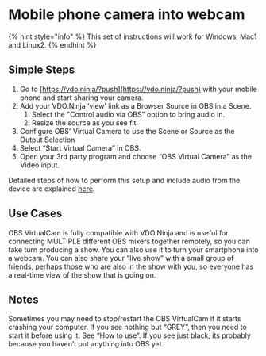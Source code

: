 # Mobile phone camera into webcam

{% hint style="info" %}
This set of instructions will work for Windows, Mac1 and Linux2.
{% endhint %}

## Simple Steps

1. Go to [https://vdo.ninja/?push](https://vdo.ninja/?push) with your mobile phone and start sharing your camera.
2. Add your VDO.Ninja ‘view’ link as a Browser Source in OBS in a Scene.
   1. Select the "Control audio via OBS" option to bring audio in.
   2. Resize the source as you see fit.
3. Configure OBS' Virtual Camera to use the Scene or Source as the Output Selection
4. Select “Start Virtual Camera” in OBS.
5. Open your 3rd party program and choose “OBS Virtual Camera” as the Video input.

Detailed steps of how to perform this setup and include audio from the device are explained [here](../guides/use-vdo.ninja-as-a-webcam-for-google-hangouts-zoom-and-more.md).

## Use Cases

OBS VirtualCam is fully compatible with VDO.Ninja and is useful for connecting MULTIPLE different OBS mixers together remotely, so you can take turn producing a show. You can also use it to turn your smartphone into a webcam. You can also share your “live show” with a small group of friends, perhaps those who are also in the show with you, so everyone has a real-time view of the show that is going on.

## Notes

Sometimes you may need to stop/restart the OBS VirtualCam if it starts crashing your computer. If you see nothing but “GREY”, then you need to start it before using it. See “How to use”. If you see just black, its probably because you haven’t put anything into OBS yet.
